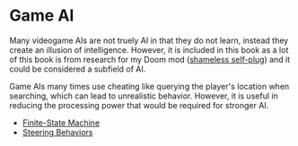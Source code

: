 # Game AI

Many videogame AIs are not truely AI in that they do not learn, instead they create an illusion of intelligence.
However, it is included in this book as a lot of this book is from research for my Doom mod ([shameless self-plug](https://github.com/zippeykeys12/rogzis)) and it could be considered a subfield of AI.

Game AIs many times use cheating like querying the player's location when searching, which can lead to unrealistic behavior.
However, it is useful in reducing the processing power that would be required for stronger AI.

* [Finite-State Machine](finiteStateMachine.md)
* [Steering Behaviors](steeringBehaviors.md)